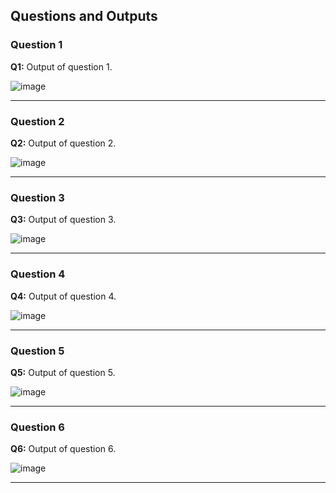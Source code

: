## Questions and Outputs

### Question 1
**Q1:** Output of question 1.

![image](https://github.com/user-attachments/assets/88cc29b7-d1fb-4e46-8fbb-47ffae1765bf)

---

### Question 2
**Q2:** Output of question 2.

![image](https://github.com/user-attachments/assets/6557e09b-42b1-4502-968f-262492612626)


---

### Question 3
**Q3:** Output of question 3.

![image](https://github.com/user-attachments/assets/d01b95fe-d0bd-4a80-be91-988e1960e2f1)


---

### Question 4
**Q4:** Output of question 4.

![image](https://github.com/user-attachments/assets/5bd9bb25-c27a-46a5-8443-dd6b9441326f)


---

### Question 5
**Q5:** Output of question 5.

![image](https://github.com/user-attachments/assets/772d3826-98af-454f-8c73-72eccac9d671)


---

### Question 6
**Q6:** Output of question 6.

![image](https://github.com/user-attachments/assets/7069d3fc-e7fb-439b-b428-d9159dd3dacf)


---

